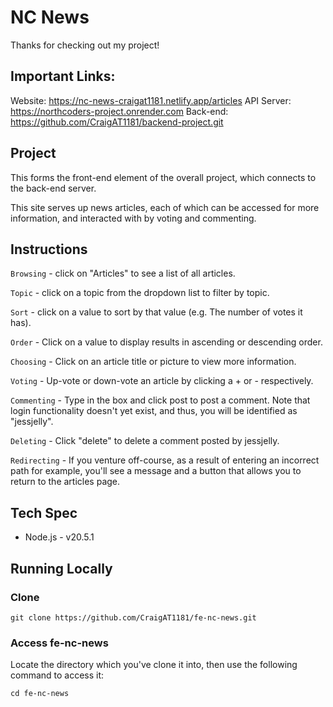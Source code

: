 # NC News

Thanks for checking out my project!

## Important Links:

Website: https://nc-news-craigat1181.netlify.app/articles
API Server: https://northcoders-project.onrender.com
Back-end: https://github.com/CraigAT1181/backend-project.git

## Project

This forms the front-end element of the overall project, which connects to the back-end server.

This site serves up news articles, each of which can be accessed for more information, and interacted with by voting and commenting.

## Instructions

`Browsing` - click on "Articles" to see a list of all articles.

`Topic` - click on a topic from the dropdown list to filter by topic.

`Sort` - click on a value to sort by that value (e.g. The number of votes it has).

`Order` - Click on a value to display results in ascending or descending order.

`Choosing` - Click on an article title or picture to view more information.

`Voting` - Up-vote or down-vote an article by clicking a + or - respectively.

`Commenting` - Type in the box and click post to post a comment. Note that login functionality doesn't yet exist, and thus, you will be identified as "jessjelly".

`Deleting` - Click "delete" to delete a comment posted by jessjelly.

`Redirecting` - If you venture off-course, as a result of entering an incorrect path for example, you'll see a message and a button that allows you to return to the articles page.

## Tech Spec

- Node.js - v20.5.1

## Running Locally

### Clone

`git clone https://github.com/CraigAT1181/fe-nc-news.git`

### Access fe-nc-news

Locate the directory which you've clone it into, then use the following command to access it:

`cd fe-nc-news`
